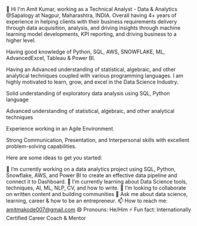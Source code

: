 👋 Hi I'm Amit Kumar, working as a Technical Analyst - Data & Analytics @Sapalogy at Nagpur, Maharashtra, INDIA.
Overall having 4+ years of experience in helping clients with their business requirements delivery through data acquisition, analysis, and driving insights through machine learning model developments, KPI reporting, and driving business to a higher level.

Having good knowledge of Python, SQL, AWS, SNOWFLAKE, ML, AdvancedExcel, Tableau & Power BI.

Having an Advanced understanding of statistical, algebraic, and other analytical techniques coupled with various programming languages. I am highly motivated to learn, grow, and excel in the Data Science Industry.

Solid understanding of exploratory data analysis using SQL, Python language

Advanced understanding of statistical, algebraic, and other analytical techniques

Experience working in an Agile Environment.

Strong Communication, Presentation, and Interpersonal skills with excellent problem-solving capabilities.

Here are some ideas to get you started:

🔭 I’m currently working on a data analytics project using SQL, Python, Snowflake, AWS, and Power BI to create an effective data pipeline and connect it to Dashboard.
🌱 I’m currently learning about Data Science tools, techniques, AI, ML, NLP, CV, and how to write.
👯 I’m looking to collaborate on written content and building communities
💬 Ask me about data science, learning, career & how to be an entrepreneur.
📫 How to reach me: amitmakode007@gmail.com
😄 Pronouns: He/Him
⚡ Fun fact: Internationally Certified Career Coach & Mentor
